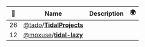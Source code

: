 |:star2: | Name | Description | 🌍|
|---|---|---|---|
|26|[@tado](https://github.com/tado)/[**TidalProjects**](https://github.com/tado/TidalProjects)|||
|12|[@moxuse](https://github.com/moxuse)/[**tidal-lazy**](https://github.com/moxuse/tidal-lazy)|||

